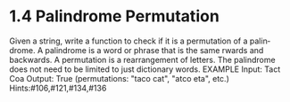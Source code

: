 # 1.4 Palindrome Permutation

Given a string, write a function to check if it is a permutation of a palin­ drome. A palindrome is a word or phrase that is the same  rwards and backwards. A permutation is a rearrangement of letters. The palindrome does not need to be limited to just dictionary words.
EXAMPLE
Input: Tact Coa
Output: True (permutations: "taco cat", "atco eta", etc.) Hints:#106,#121,#134,#136

